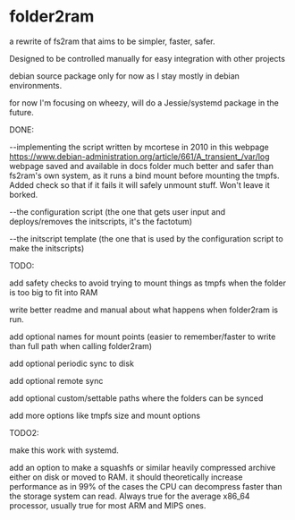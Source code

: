 # folder2ram

a rewrite of fs2ram that aims to be simpler, faster, safer. 

Designed to be controlled manually for easy integration with other projects

debian source package only for now as I stay mostly in debian environments.

for now I'm focusing on wheezy, will do a Jessie/systemd package in the future.

DONE:

--implementing the script written by mcortese in 2010
in this webpage https://www.debian-administration.org/article/661/A_transient_/var/log
webpage saved and available in docs folder
much better and safer than fs2ram's own system, as it runs a bind mount before mounting the tmpfs.
Added check so that if it fails it will safely unmount stuff. Won't leave it borked.

--the configuration script (the one that gets user input and deploys/removes the initscripts, it's the factotum)

--the initscript template (the one that is used by the configuration script to make the initscripts)

TODO:

add safety checks to avoid trying to mount things as tmpfs when the folder is too big to fit into RAM

write better readme and manual about what happens when folder2ram is run.

add optional names for mount points (easier to remember/faster to write than full path when calling folder2ram)

add optional periodic sync to disk

add optional remote sync

add optional custom/settable paths where the folders can be synced

add more options like tmpfs size and mount options


TODO2:

make this work with systemd.

add an option to make a squashfs or similar heavily compressed archive either on disk or moved to RAM. 
it should theoretically increase performance as in 99% of the cases the CPU can decompress faster than the storage system can read.
Always true for the average x86_64 processor, usually true for most ARM and MIPS ones.
